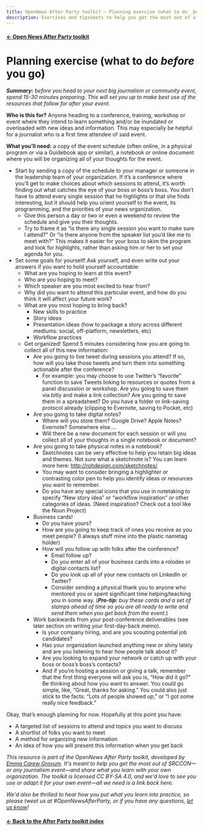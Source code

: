 ```yaml
---
title: OpenNews After Party toolkit — Planning exercise (what to do _before_ you go)
description: Exercises and tipsheets to help you get the most out of a journalism event, then share what you learned when you get back home.
---
```


#### [&larr; Open News After Party toolkit](/share)
# Planning exercise (what to do _before_ you go)

_**Summary:** before you head to your next big journalism or community event, spend 15-30 minutes preparing. This will set you up to make best use of the resources that follow for after your event._

**Who is this for?** Anyone heading to a conference, training, workshop or event where they intend to learn something and/or be inundated or overloaded with new ideas and information. This may especially be helpful for a journalist who is a first time attendee of said event. 

**What you’ll need:** a copy of the event schedule (often online, in a physical program or via a Guidebook app or similar), a notebook or online document where you will be organizing all of your thoughts for the event.

* Start by sending a copy of the schedule to your manager or someone in the leadership team of your organization. If it’s a conference where you’ll get to make choices about which sessions to attend, it’s worth finding out what catches the eye of your boss or boss’s boss. You don’t have to attend every single session that he highlights or that she finds interesting, but it should help you orient yourself to the event, its programming, and the priorities of your news organization. 
    * Give this person a day or two or even a weekend to review the schedule and give you their thoughts. 
    * Try to frame it as “is there any single session you want to make sure I attend?” Or “is there anyone from the speaker list you’d like me to meet with?” This makes it easier for your boss to skim the program and look for highlights, rather than asking him or her to set your agenda for you. 
* Set some goals for yourself! Ask yourself, and even write out your answers if you want to hold yourself accountable: 
    * What are you hoping to learn at this event? 
    * Who are you hoping to meet? 
    * Which speaker are you most excited to hear from? 
    * Why did you want to attend this particular event, and how do you think it will affect your future work?
    * What are you most hoping to bring back? 
        * New skills to practice 
        * Story ideas
        * Presentation ideas (how to package a story across different mediums: social, off-platform, newsletters, etc) 
        * Workflow practices
    * Get organized! Spend 5 minutes considering how you are going to collect all of this new information:
        * Are you going to live tweet during sessions you attend? If so, how will you take those tweets and turn them into something actionable after the conference? 
            * For example: you may choose to use Twitter’s “favorite” function to save Tweets linking to resources or quotes from a panel discussion or workshop. Are you going to save them via bitly and make a link collection? Are you going to save them in a spreadsheet? Do you have a folder or link-saving protocol already (clipping to Evernote, saving to Pocket, etc) 
        * Are you going to take digital notes?
            * Where will you store them? Google Drive? Apple Notes? Evernote? Somewhere else….
            * Will there be a new document for each session or will you collect all of your thoughts in a single notebook or document? 
        * Are you going to take physical notes in a notebook?
            * Sketchnotes can be very effective to help you retain big ideas and themes. Not sure what a sketchnote is? You can learn more here: http://rohdesign.com/sketchnotes/
            * You may want to consider bringing a highlighter or contrasting color pen to help you identify ideas or resources you want to remember. 
            * Do you have any special icons that you use in notetaking to specify “New story idea” or “workflow inspiration” or other categories of ideas. (Need inspiration? Check out a tool like the Noun Project) 
        * Business cards! 
            * Do you have yours?
            * How are you going to keep track of ones you receive as you meet people? (I always stuff mine into the plastic nametag holder) 
            * How will you follow up with folks after the conference?
                * Email follow up?
                * Do you enter all of your business cards into a rolodex or digital contacts list?
                * Do you look up all of your new contacts on LinkedIn or Twitter? 
                * Consider sending a physical thank you to anyone who mentored you or spent significant time helping/teaching you in some way. (_**Pro-tip:** buy these cards and a set of stamps ahead of time so you are all ready to write and send them when you get back from the event._)
        * Work backwards from your post-conference deliverables (see later section on writing your first-day-back memo). 
            * Is your company hiring, and are you scouting potential job candidates? 
            * Has your organization launched anything new or shiny lately and are you listening to hear how people talk about it? 
            * Are you looking to expand your network or catch up with your boss or boss’s boss’s contacts? 
            * And if you’re hosting a session or giving a talk, remember that the first thing everyone will ask you is, “How did it go?” Be thinking about how you want to answer. You could go simple, like, “Great, thanks for asking.” You could also just stick to the facts: “Lots of people showed up,” or “I got some really nice feedback.”

Okay, that’s enough planning for now. Hopefully at this point you have: 

* A targeted list of sessions to attend and topics you want to discuss
* A shortlist of folks you want to meet
* A method for organizing new information
* An idea of how you will present this information when you get back

_This resource is part of the OpenNews After Party toolkit, developed by [Emma Carew Grovum](https://twitter.com/emmacarew). It's meant to help you get the most out of SRCCON—or any journalism event—and share what you learn with your own organization. The toolkit is licensed CC BY-SA 4.0, and we'd love to see you use or adapt it for your own event—all we need is a link back here._

_We'd also be thrilled to hear how you put what you learn into practice, so please tweet us at #OpenNewsAfterParty, or if you have any questions, [let us know](mailto:info@opennews.org)!_

#### [&larr; Back to the After Party toolkit index](/share)
